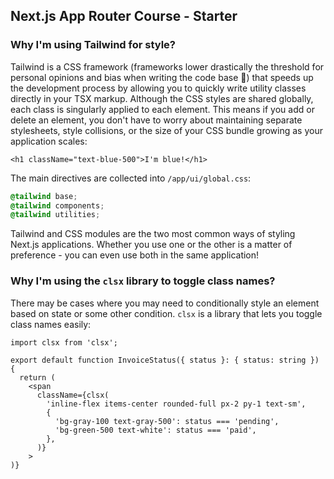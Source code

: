 ## Next.js App Router Course - Starter

### Why I'm using Tailwind for style?

Tailwind is a CSS framework (frameworks lower drastically the threshold for personal opinions and bias when writing the code base 🥳) that speeds up the development process by allowing you to quickly write utility classes directly in your TSX markup. Although the CSS styles are shared globally, each class is singularly applied to each element. This means if you add or delete an element, you don't have to worry about maintaining separate stylesheets, style collisions, or the size of your CSS bundle growing as your application scales:

```tsx
<h1 className="text-blue-500">I'm blue!</h1>
```

The main directives are collected into `/app/ui/global.css`:

```css
@tailwind base;
@tailwind components;
@tailwind utilities;
```

Tailwind and CSS modules are the two most common ways of styling Next.js applications. Whether you use one or the other is a matter of preference - you can even use both in the same application!

### Why I'm using the `clsx` library to toggle class names?

There may be cases where you may need to conditionally style an element based on state or some other condition. `clsx`
is a library that lets you toggle class names easily:

```tsx
import clsx from 'clsx';

export default function InvoiceStatus({ status }: { status: string }) {
  return (
    <span
      className={clsx(
        'inline-flex items-center rounded-full px-2 py-1 text-sm',
        {
          'bg-gray-100 text-gray-500': status === 'pending',
          'bg-green-500 text-white': status === 'paid',
        },
      )}
    >
)}
```
